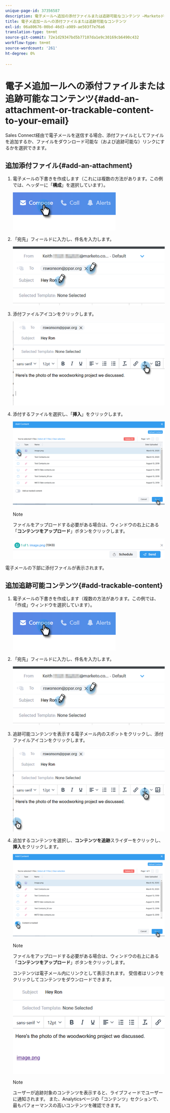 ```yaml
---
unique-page-id: 37356587
description: 電子メールへ追加の添付ファイルまたは追跡可能なコンテンツ —Marketoドキュメント — 製品ドキュメント
title: 電子メ追加ールへの添付ファイルまたは追跡可能なコンテンツ
exl-id: 06a80676-00bd-46d3-a989-ae503f7e76a6
translation-type: tm+mt
source-git-commit: 72e1d29347bd5b77107da1e9c30169cb6490c432
workflow-type: tm+mt
source-wordcount: '261'
ht-degree: 0%

---
```


# 電子メ追加ールへの添付ファイルまたは追跡可能なコンテンツ{#add-an-attachment-or-trackable-content-to-your-email}

Sales Connect経由で電子メールを送信する場合、添付ファイルとしてファイルを追加するか、ファイルをダウンロード可能な（および追跡可能な）リンクにするかを選択できます。

## 追加添付ファイル{#add-an-attachment}

1. 電子メールの下書きを作成します（これには複数の方法があります。この例では、ヘッダーに「**構成**」を選択しています）。

   ![](assets/one-4.png)

1. 「宛先」フィールドに入力し、件名を入力します。

   ![](assets/attach-two.png)

1. 添付ファイルアイコンをクリックします。

   ![](assets/attach-three.png)

1. 添付するファイルを選択し、「**挿入**」をクリックします。

   ![](assets/attach-four.png)

   >[!NOTE]
   >
   >ファイルをアップロードする必要がある場合は、ウィンドウの右上にある「**コンテンツをアップロード**」ボタンをクリックします。

   ![](assets/attach-five.png)

電子メールの下部に添付ファイルが表示されます。

## 追加追跡可能コンテンツ{#add-trackable-content}

1. 電子メールの下書きを作成します（複数の方法があります。この例では、「作成」ウィンドウを選択しています）。

   ![](assets/one-4.png)

1. 「宛先」フィールドに入力し、件名を入力します。

   ![](assets/two-4.png)

1. 追跡可能コンテンツを表示する電子メール内のスポットをクリックし、添付ファイルアイコンをクリックします。

   ![](assets/three-4.png)

1. 追加するコンテンツを選択し、**コンテンツを追跡**&#x200B;スライダーをクリックし、**挿入**&#x200B;をクリックします。

   ![](assets/four-4.png)

   >[!NOTE]
   >
   >ファイルをアップロードする必要がある場合は、ウィンドウの右上にある「**コンテンツをアップロード**」ボタンをクリックします。

   コンテンツは電子メール内にリンクとして表示されます。 受信者はリンクをクリックしてコンテンツをダウンロードできます。

   ![](assets/five-2.png)

   >[!NOTE]
   >
   >ユーザーが追跡対象のコンテンツを表示すると、ライブフィードでユーザーに通知されます。 また、Analyticsページの「コンテンツ」セクションで、最もパフォーマンスの高いコンテンツを確認できます。
